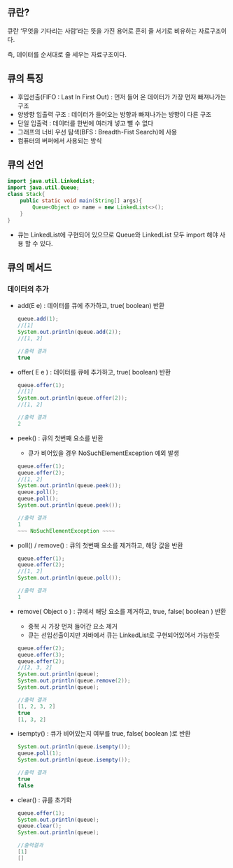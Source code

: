 ## 큐란?

큐란 ‘무엇을 기다리는 사람’라는 뜻을 가진 용어로 흔히 줄 서기로 비유하는 자료구조이다.

즉, 데이터를 순서대로 줄 세우는 자료구조이다.

## 큐의 특징

- 후입선출(FIFO : Last In First Out) : 먼저 들어 온 데이터가 가장 먼저 빠져나가는 구조
- 양방향 입출력 구조 : 데이터가 들어오는 방향과 빠져나가는 방향이 다른 구조
- 단일 입출력 : 데이터를 한번에 여러개 넣고 뺄 수 없다
- 그래프의 너비 우선 탐색(BFS : Breadth-Fist Search)에 사용
- 컴퓨터의 버퍼에서 사용되는 방식

## 큐의 선언

```java
import java.util.LinkedList;
import java.util.Queue;
class Stack{
	public static void main(String[] args){
		Queue<Object o> name = new LinkedList<>();	
	}
}
```

- 큐는 LinkedList에 구현되어 있으므로 Queue와 LinkedList 모두 import 해야 사용 할 수 있다.

## 큐의 메서드

### 데이터의 추가

- add(E e) : 데이터를 큐에 추가하고, true( boolean) 반환
    
    ```java
    queue.add(1);
    //[1]
    System.out.println(queue.add(2));
    //[1, 2]
    
    //출력 결과
    true
    ```
    
- offer( E e ) : 데이터를 큐에 추가하고, true( boolean) 반환
    
    ```java
    queue.offer(1);
    //[1]
    System.out.println(queue.offer(2));
    //[1, 2]
    
    //출력 결과
    2
    ```
    
- peek() : 큐의 첫번째 요소를 반환
    - 큐가 비어있을 경우 NoSuchElementException 예외 발생
    
    ```java
    queue.offer(1);
    queue.offer(2);
    //[1, 2]
    System.out.println(queue.peek());
    queue.poll();
    queue.poll();
    System.out.println(queue.peek());
    
    //출력 결과
    1
    ~~~ NoSuchElementException ~~~~
    ```
    
- poll() / remove() : 큐의 첫번째 요소를 제거하고, 해당 값을 반환
    
    ```java
    queue.offer(1);
    queue.offer(2);
    //[1, 2]
    System.out.println(queue.poll());
    
    //출력 결과
    1
    ```
    
- remove( Object o ) : 큐에서 해당 요소를 제거하고, true, false( boolean ) 반환
    - 중복 시 가장 먼저 들어간 요소 제거
    - 큐는 선입선출이지만 자바에서 큐는 LinkedList로 구현되어있어서 가능한듯
    
    ```java
    queue.offer(2);
    queue.offer(3);
    queue.offer(2);
    //[2, 3, 2]
    System.out.println(queue);
    System.out.println(queue.remove(2));
    System.out.println(queue);
    
    //출력 결과
    [1, 2, 3, 2]
    true
    [1, 3, 2]
    ```
    
- isempty() : 큐가 비어있는지 여부를 true, false( boolean )로 반환
    
    ```java
    System.out.println(queue.isempty());
    queue.poll(1);
    System.out.println(queue.isempty());
    
    //출력 결과
    true
    false
    ```
    
- clear() : 큐를 초기화
    
    ```java
    queue.offer(1);
    System.out.println(queue);
    queue.clear();
    System.out.println(queue);
    
    //출력결과
    [1]
    []
    ```
